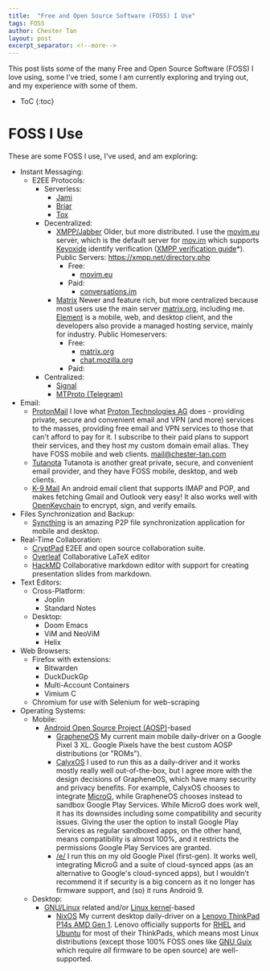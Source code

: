 ```yaml
---
title:  "Free and Open Source Software (FOSS) I Use"
tags: FOSS
author: Chester Tan
layout: post
excerpt_separator: <!--more-->
---
```


This post lists some of the many Free and Open Source Software \(FOSS\) I love using, some I've tried, some I am currently exploring and trying out, and my experience with some of them.

<!--more-->

* ToC
{:toc}

# FOSS I Use

These are some FOSS I use, I've used, and am exploring:

* Instant Messaging:
  * E2EE Protocols:
    * Serverless:
      * [Jami](https://jami.net)
      * [Briar](https://briarproject.org/)
      * [Tox](https://tox.chat/)
    * Decentralized:
      * [XMPP/Jabber](https://xmpp.org)
        Older, but more distributed. I use the [movim.eu](https://movim.eu) server, which is the default server for [mov.im](https:mov.im) which supports [Keyoxide](https://keyoxide.org) identify verification \([XMPP verification guide](https://keyoxide.org/guides/xmpp)*\).
        Public Servers:
        <https://xmpp.net/directory.php>
        * Free:
          * [movim.eu](https://movin.eu)
        * Paid:
          * [conversations.im](https://conversations.im)
      * [Matrix](https://matrix.org)
        Newer and feature rich, but more centralized because most users use the main server [matrix.org](https://matrix.org), including me. [Element](https://element.io) is a mobile, web, and desktop client, and the developers also provide a managed hosting service, mainly for industry.
        Public Homeservers:
        * Free:
          * [matrix.org](https://matrix.org)
          * [chat.mozilla.org](https://chat.mozilla.org)
        * Paid:
    * Centralized:
      * [Signal](https://signal.org)
      * [MTProto \(Telegram\)](https://telegram.org)
* Email:
  * [ProtonMail](https://protonmail.com)
    I love what [Proton Technologies AG](https://en.wikipedia.org/wiki/Proton_Technologies) does - providing private, secure and convenient email and VPN \(and more\) services to the masses, providing free email and VPN services to those that can't afford to pay for it. I subscribe to their paid plans to support their services, and they host my custom domain email alias. They have FOSS mobile and web clients. [mail@chester-tan.com](mailto:mail@chester-tan.com)
  * [Tutanota](https://tutanota.com)
    Tutanota is another great private, secure, and convenient email provider, and they have FOSS mobile, desktop, and web clients. 
  * [K-9 Mail](https://k9mail.app/)
    An android email client that supports IMAP and POP, and makes fetching Gmail and Outlook very easy! It also works well with [OpenKeychain](https://www.openkeychain.org/) to encrypt, sign, and verify emails.
* Files Synchronization and Backup:
  * [Syncthing](https://syncthing.net) is an amazing P2P file synchronization application for mobile and desktop.
* Real-Time Collaboration:
  * [CryptPad](https://cryptpad.fr)
  E2EE and open source collaboration suite.
  * [Overleaf](https://overleaf.com)
  Collaborative LaTeX editor
  * [HackMD](https://hackmd.io)
  Collaborative markdown editor with support for creating presentation slides from markdown.
* Text Editors:
  * Cross-Platform:
    * Joplin
    * Standard Notes
  * Desktop:
    * Doom Emacs
    * ViM and NeoViM
    * Helix
* Web Browsers:
  * Firefox with extensions:
    * Bitwarden
    * DuckDuckGp
    * Multi-Account Containers
    * Vimium C
  * Chromium for use with Selenium for web-scraping
* Operating Systems:
  * Mobile:
    * [Android Open Source Project \(AOSP\)](https://source.android.com/)-based
      * [GrapheneOS](https://grapheneos.org)
      My current main mobile daily-driver on a Google Pixel 3 XL. Google Pixels have the best custom AOSP distributions (or \"ROMs\").
      * [CalyxOS](https://calyxos.org/)
      I used to run this as a daily-driver and it works mostly really well out-of-the-box, but I agree more with the design decisions of GrapheneOS, which have many security and privacy benefits. For example, CalyxOS chooses to integrate [MicroG](https://microg.org/), while GrapheneOS chooses instead to sandbox Google Play Services. While MicroG does work well, it has its downsides including some compatibility and security issues. Giving the user the option to install Google Play Services as regular sandboxed apps, on the other hand, means compatibility is almost 100%, and it restricts the permissions Google Play Services are granted. 
      * [/e/](https://e.foundation/)
      I run this on my old Google Pixel \(first-gen\). It works well, integrating MicroG and a suite of cloud-synced apps (as an alternative to Google's cloud-synced apps), but I wouldn't recommend it if security is a big concern as it no longer has firmware support, and \(so\) it runs Android 9. 
  * Desktop:
    * [GNU/Linux](https://en.wikipedia.org/wiki/Linux) related and/or [Linux kernel](https://en.wikipedia.org/wiki/Linux_kernel)-based
      * [NixOS](https://nixos.org)
      My current desktop daily-driver on a [Lenovo ThinkPad P14s AMD Gen 1](https://www.lenovo.com/sg/en/laptops/thinkpad/thinkpad-p-series/P14s-AMD-G1/p/22WSP144SA1). Lenovo officially supports for [RHEL](https://www.redhat.com/en/technologies/linux-platforms/enterprise-linux) and [Ubuntu](https://ubuntu.com/) for most of their ThinkPads, which means most Linux distributions \(except those 100% FOSS ones like [GNU Guix](http://guix.gnu.org/) which require *all* firmware to be open source\) are well-supported.
